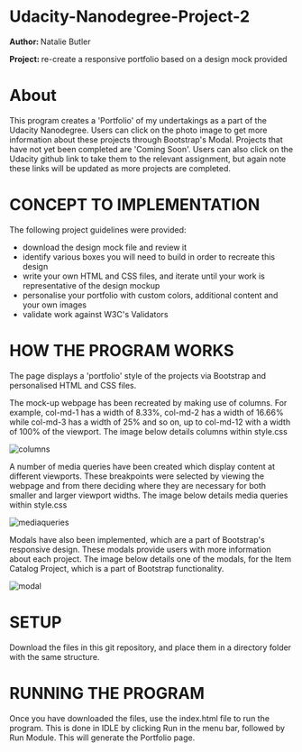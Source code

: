 # Udacity-Nanodegree-Project-2

<b> Author: </b> Natalie Butler

<b> Project: </b> re-create a responsive portfolio based on a design mock provided

<h1> About </h1>

This program creates a 'Portfolio' of my undertakings as a part of the Udacity Nanodegree. Users can click on the photo image to get more information about these projects through Bootstrap's Modal. Projects that have not yet been completed are 'Coming Soon'. Users can also click on the Udacity github link to take them to the relevant assignment, but again note these links will be updated as more projects are completed.


<h1> CONCEPT TO IMPLEMENTATION </h1>

The following project guidelines were provided:
- download the design mock file and review it
- identify various boxes you will need to build in order to recreate this design
- write your own HTML and CSS files, and iterate until your work is representative of the design mockup
- personalise your portfolio with custom colors, additional content and your own images
- validate work against W3C's Validators

<h1> HOW THE PROGRAM WORKS </h1>

The page displays a 'portfolio' style of the projects via Bootstrap and personalised HTML and CSS files. 

The mock-up webpage has been recreated by making use of columns. For example, col-md-1 has a width of 8.33%, col-md-2 has a width of 16.66% while col-md-3 has a width of 25% and so on, up to col-md-12 with a width of 100% of the viewport. The image below details columns within style.css

![columns](https://cloud.githubusercontent.com/assets/25575132/26055273/8470f6c0-39b3-11e7-90a7-eac288102e18.png)

A number of media queries have been created which display content at different viewports. These breakpoints were selected by viewing the webpage and from there deciding where they are necessary for both smaller and larger viewport widths. The image below details media queries within style.css

![mediaqueries](https://cloud.githubusercontent.com/assets/25575132/26055268/7a4fa970-39b3-11e7-850e-0496d0f8a8f8.png)

Modals have also been implemented, which are a part of Bootstrap's responsive design. These modals provide users with more information about each project. The image below details one of the modals, for the Item Catalog Project, which is a part of Bootstrap functionality. 

![modal](https://cloud.githubusercontent.com/assets/25575132/26055243/4fb17aa4-39b3-11e7-9de0-14dc4fea9700.png)


<h1> SETUP </h1>

Download the files in this git repository, and place them in a directory folder with the same structure. 


<h1> RUNNING THE PROGRAM </h1>

Once you have downloaded the files, use the index.html file to run the program. This is done in IDLE by clicking Run in the menu bar, followed by Run Module. This will generate the Portfolio page.
